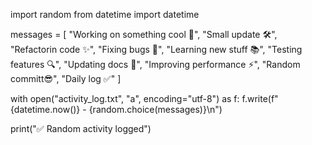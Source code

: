 import random
from datetime import datetime

messages = [
    "Working on something cool 🚀",
    "Small update 🛠",
    "Refactorin code ✨",
    "Fixing bugs 🐛",
    "Learning new stuff 📚",
    "Testing features 🔍",
    "Updating docs 📄",
    "Improving performance ⚡",
    "Random committ😎",
    "Daily log ✅"
]

with open("activity_log.txt", "a", encoding="utf-8") as f:
    f.write(f"{datetime.now()} - {random.choice(messages)}\n")

print("✅ Random activity logged")

